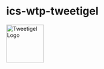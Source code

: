 # ics-wtp-tweetigel


<img src="tweetigel-frontend/src/assets/tweetigel_logo.png" alt="Tweetigel Logo" width="100"/>